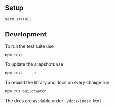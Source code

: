 ## Setup

```bash
yarn install
```

## Development

To run the test suite use

```bash
npm test
```

To update the snapshots use

```bash
npm test -- -u
```

To rebuild the library and docs on every change run

```bash
npm run build:watch
```

The docs are available under `./docs/index.html`
